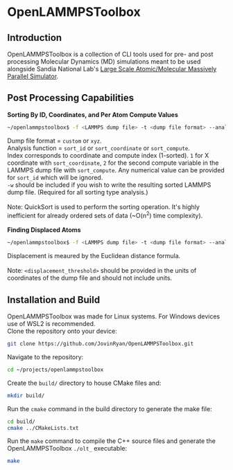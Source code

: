 OpenLAMMPSToolbox
====

## Introduction ##
OpenLAMMPSToolbox is a collection of CLI tools used for pre- and post processing Molecular Dynamics (MD) simulations meant to be used alongside Sandia National Lab's [Large Scale Atomic/Molecular Massively Parallel Simulator](https://github.com/lammps/lammps).

## Post Processing Capabilities ##
<b>Sorting By ID, Coordinates, and Per Atom Compute Values</b> <br>
```bash
~/openlammpstoolbox$ -f <LAMMPS dump file> -t <dump file format> --analysis <analysis function> <index> -w (write file flag)
```
Dump file format = ```custom``` or ```xyz```. <br>
Analysis function = ```sort_id``` or ```sort_coordinate``` or ```sort_compute```. <br>
Index corresponds to coordinate and compute index (1-sorted). ```1``` for X coordinate with ```sort_coordinate```, ```2``` for the second compute variable in the LAMMPS dump file with ```sort_compute```. Any numerical value can be provided for ```sort_id``` which will be ignored. <br>
```-w``` should be included if you wish to write the resulting sorted LAMMPS dump file. (Required for all sorting type analysis.) <br> <br>
Note: QuickSort is used to perform the sorting operation. It's highly inefficient for already ordered sets of data (~O(n<sup>2</sup>) time complexity).
<br><br>
<b>Finding Displaced Atoms</b> <br>
```bash
~/openlammpstoolbox$ -f <LAMMPS dump file> -t <dump file format> --analysis displacement <displacement threshold (numerical)> -w (write file flag)
```
Displacement is meaured by the Euclidean distance formula. <br> <br>
Note: ```<displacement_threshold>``` should be provided in the units of coordinates of the dump file and should not include units. <br>

## Installation and Build ##
OpenLAMMPSToolbox was made for Linux systems. For Windows devices use of WSL2 is recommended. <br>
Clone the repository onto your device:
```bash
git clone https://github.com/JovinRyan/OpenLAMMPSToolbox.git
```
Navigate to the repository:
```bash
cd ~/projects/openlammpstoolbox
```
Create the ```build/``` directory to house CMake files and:
```bash
mkdir build/
```
Run the ```cmake``` command in the build directory to generate the make file:
```bash
cd build/
cmake ../CMakeLists.txt
```
Run the ```make``` command to compile the C++ source files and generate the OpenLAMMPSToolbox ```./olt_``` executable:
```bash
make
```
